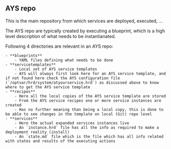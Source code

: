 ## AYS repo

This is the main repository from which services are deployed, executed, ...

The AYS repo are typically created by executing a blueprint, which is a high level description of what needs to be instantianated.

Following 4 directories are relevant in an AYS repo:

    - **blueprints**
        - YAML files defining what needs to be done
    - **servicetemplates**
        - Local set of AYS service templates
        - AYS will always first look here for an AYS service template, and if not found here check the AYS configuration file (`/optvar/hrd/system/atyourservice.hrd`) as discussed above to know where to get the AYS service template
    - **recipes**
        - Here all the local copies of the AYS service template are stored
        - From the AYS service recipes one or more service instances are created
        - Has no further meaning than being a local copy, this is done to be able to see changes in the template on local (Git) repo level
    - **services**
        - Here the actual expanded services instances live
        - An `instance.hrd` file has all the info as required to make a deployment reality (install)
        - An `state.md` file which is the file which has all info related with states and results of the executing actions